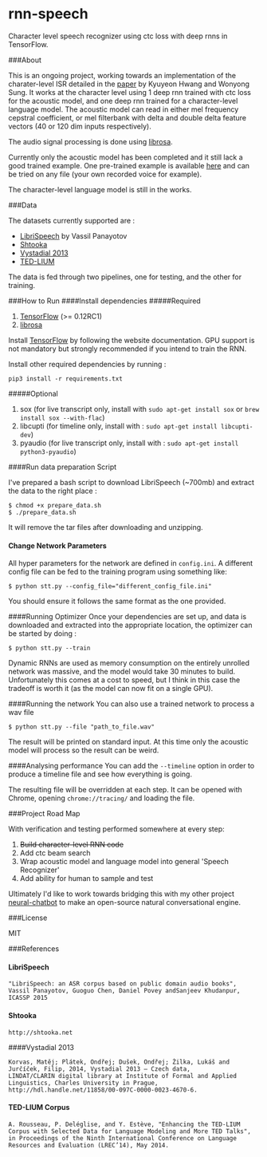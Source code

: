 # rnn-speech
Character level speech recognizer using ctc loss with deep rnns in TensorFlow.

###About

This is an ongoing project, working towards an implementation of the charater-level ISR detailed in the
[paper](http://arxiv.org/pdf/1601.06581v2.pdf) by Kyuyeon Hwang and Wonyong Sung. It works at the character level
using 1 deep rnn trained with ctc loss for the acoustic model, and one deep rnn trained for a character-level language
model. The acoustic model can read in either mel frequency cepstral coefficient, or mel filterbank with delta and double delta feature vectors (40 or 120 dim inputs respectively).

The audio signal processing is done using [librosa](https://github.com/librosa/librosa).

Currently only the acoustic model has been completed and it still lack a good trained example.
One pre-trained example is available [here](trained_models/acoustic_model/english) and can be tried
on any file (your own recorded voice for example).

The character-level language model is still in the works.

###Data

The datasets currently supported are :
* [LibriSpeech](http://www.openslr.org/12/) by Vassil Panayotov
* [Shtooka](http://shtooka.net/)
* [Vystadial 2013](http://hdl.handle.net/11858/00-097C-0000-0023-4670-6)
* [TED-LIUM](http://www-lium.univ-lemans.fr/en/content/ted-lium-corpus)

The data is fed through two pipelines, one for testing, and the other for training.

###How to Run
####Install dependencies
#####Required

1. [TensorFlow](https://www.tensorflow.org) (>= 0.12RC1)
1. [librosa](https://github.com/librosa/librosa)

Install [TensorFlow](https://www.tensorflow.org) by following the website documentation. GPU support is not
mandatory but strongly recommended if you intend to train the RNN.

Install other required dependencies by running :

`pip3 install -r requirements.txt`

#####Optional
1. sox (for live transcript only, install with `sudo apt-get install sox` or `brew install sox --with-flac`)
1. libcupti (for timeline only, install with : `sudo apt-get install libcupti-dev`)
1. pyaudio (for live transcript only, install with : `sudo apt-get install python3-pyaudio`)


####Run data preparation Script

I've prepared a bash script to download LibriSpeech (~700mb) and extract the data to the right place :

````
$ chmod +x prepare_data.sh
$ ./prepare_data.sh
````

It will remove the tar files after downloading and unzipping.

#### Change Network Parameters

All hyper parameters for the network are defined in `config.ini`. A different config file can be fed to the training
program using something like:

``$ python stt.py --config_file="different_config_file.ini"``

You should ensure it follows the same format as the one provided.

####Running Optimizer
Once your dependencies are set up, and data is downloaded and extracted into the appropriate location,
the optimizer can be started by doing :

``$ python stt.py --train``

Dynamic RNNs are used as memory consumption on the entirely unrolled network was massive, and the model would take
30 minutes to build. Unfortunately this comes at a cost to speed, but I think in this case the tradeoff is worth it
(as the model can now fit on a single GPU).

####Running the network
You can also use a trained network to process a wav file

``$ python stt.py --file "path_to_file.wav"``

The result will be printed on standard input. At this time only the acoustic model will process so the result can be
weird.  

####Analysing performance
You can add the `--timeline` option in order to produce a timeline file and see how everything is going.

The resulting file will be overridden at each step. It can be opened with Chrome, opening `chrome://tracing/` and
loading the file.

###Project Road Map

With verification and testing performed somewhere at every step:

1. ~~Build character-level RNN code~~
2. Add ctc beam search
3. Wrap acoustic model and language model into general 'Speech Recognizer'
4. Add ability for human to sample and test

Ultimately I'd like to work towards bridging this with my other project
[neural-chatbot](https://github.com/inikdom/neural-chatbot) to make an open-source natural conversational engine.

###License

MIT


###References
#### LibriSpeech
````
"LibriSpeech: an ASR corpus based on public domain audio books", Vassil Panayotov, Guoguo Chen, Daniel Povey andSanjeev Khudanpur, ICASSP 2015
````

#### Shtooka
````
http://shtooka.net
````

####Vystadial 2013
````
Korvas, Matěj; Plátek, Ondřej; Dušek, Ondřej; Žilka, Lukáš and Jurčíček, Filip, 2014, Vystadial 2013 – Czech data,
LINDAT/CLARIN digital library at Institute of Formal and Applied Linguistics, Charles University in Prague,
http://hdl.handle.net/11858/00-097C-0000-0023-4670-6.
````

#### TED-LIUM Corpus
````
A. Rousseau, P. Deléglise, and Y. Estève, "Enhancing the TED-LIUM Corpus with Selected Data for Language Modeling and More TED Talks",
in Proceedings of the Ninth International Conference on Language Resources and Evaluation (LREC’14), May 2014.
````
